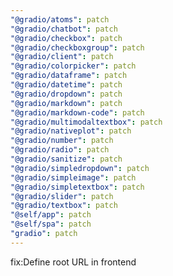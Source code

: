 ```yaml
---
"@gradio/atoms": patch
"@gradio/chatbot": patch
"@gradio/checkbox": patch
"@gradio/checkboxgroup": patch
"@gradio/client": patch
"@gradio/colorpicker": patch
"@gradio/dataframe": patch
"@gradio/datetime": patch
"@gradio/dropdown": patch
"@gradio/markdown": patch
"@gradio/markdown-code": patch
"@gradio/multimodaltextbox": patch
"@gradio/nativeplot": patch
"@gradio/number": patch
"@gradio/radio": patch
"@gradio/sanitize": patch
"@gradio/simpledropdown": patch
"@gradio/simpleimage": patch
"@gradio/simpletextbox": patch
"@gradio/slider": patch
"@gradio/textbox": patch
"@self/app": patch
"@self/spa": patch
"gradio": patch
---
```


fix:Define root URL in frontend
